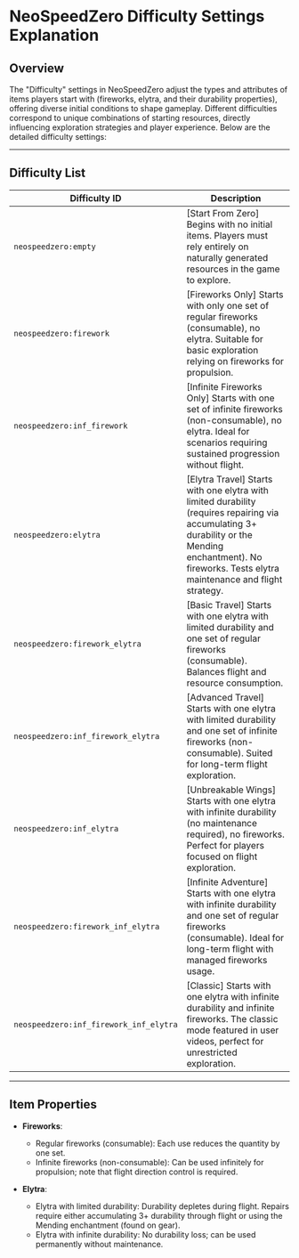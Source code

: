 # NeoSpeedZero Difficulty Settings Explanation  

## Overview  
The "Difficulty" settings in NeoSpeedZero adjust the types and attributes of items players start with (fireworks, elytra, and their durability properties), offering diverse initial conditions to shape gameplay. Different difficulties correspond to unique combinations of starting resources, directly influencing exploration strategies and player experience. Below are the detailed difficulty settings:  

---

## Difficulty List  

| Difficulty ID                          | Description                                                                                     |
|----------------------------------------|-------------------------------------------------------------------------------------------------|
| `neospeedzero:empty`                   | [Start From Zero] Begins with no initial items. Players must rely entirely on naturally generated resources in the game to explore. |
| `neospeedzero:firework`                | [Fireworks Only] Starts with only one set of regular fireworks (consumable), no elytra. Suitable for basic exploration relying on fireworks for propulsion. |
| `neospeedzero:inf_firework`            | [Infinite Fireworks Only] Starts with one set of infinite fireworks (non-consumable), no elytra. Ideal for scenarios requiring sustained progression without flight. |
| `neospeedzero:elytra`                  | [Elytra Travel] Starts with one elytra with limited durability (requires repairing via accumulating 3+ durability or the Mending enchantment). No fireworks. Tests elytra maintenance and flight strategy. |
| `neospeedzero:firework_elytra`         | [Basic Travel] Starts with one elytra with limited durability and one set of regular fireworks (consumable). Balances flight and resource consumption. |
| `neospeedzero:inf_firework_elytra`     | [Advanced Travel] Starts with one elytra with limited durability and one set of infinite fireworks (non-consumable). Suited for long-term flight exploration. |
| `neospeedzero:inf_elytra`              | [Unbreakable Wings] Starts with one elytra with infinite durability (no maintenance required), no fireworks. Perfect for players focused on flight exploration. |
| `neospeedzero:firework_inf_elytra`     | [Infinite Adventure] Starts with one elytra with infinite durability and one set of regular fireworks (consumable). Ideal for long-term flight with managed fireworks usage. |
| `neospeedzero:inf_firework_inf_elytra` | [Classic] Starts with one elytra with infinite durability and infinite fireworks. The classic mode featured in user videos, perfect for unrestricted exploration. |

---

## Item Properties  
- **Fireworks**:  
  - Regular fireworks (consumable): Each use reduces the quantity by one set.  
  - Infinite fireworks (non-consumable): Can be used infinitely for propulsion; note that flight direction control is required.  

- **Elytra**:  
  - Elytra with limited durability: Durability depletes during flight. Repairs require either accumulating 3+ durability through flight or using the Mending enchantment (found on gear).  
  - Elytra with infinite durability: No durability loss; can be used permanently without maintenance.
